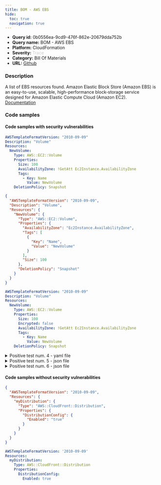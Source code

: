 ```yaml
---
title: BOM - AWS EBS
hide:
  toc: true
  navigation: true
---
```


<style>
  .highlight .hll {
    background-color: #ff171742;
  }
  .md-content {
    max-width: 1100px;
    margin: 0 auto;
  }
</style>

-   **Query id:** 0b0556ea-9cd9-476f-862e-20679dda752b
-   **Query name:** BOM - AWS EBS
-   **Platform:** CloudFormation
-   **Severity:** <span style="color:#CCCCCC">Trace</span>
-   **Category:** Bill Of Materials
-   **URL:** [Github](https://github.com/Checkmarx/kics/tree/master/assets/queries/cloudFormation/aws_bom/ebs)

### Description
A list of EBS resources found. Amazon Elastic Block Store (Amazon EBS) is an easy-to-use, scalable, high-performance block-storage service designed for Amazon Elastic Compute Cloud (Amazon EC2).<br>
[Documentation](https://kics.io)

### Code samples
#### Code samples with security vulnerabilities
```yaml title="Positive test num. 1 - yaml file" hl_lines="4"
AWSTemplateFormatVersion: "2010-09-09"
Description: "Volume"
Resources:
  NewVolume:
    Type: AWS::EC2::Volume
    Properties:
      Size: 100
      AvailabilityZone: !GetAtt Ec2Instance.AvailabilityZone
      Tags:
        - Key: Name
          Value: NewVolume
    DeletionPolicy: Snapshot

```
```json title="Positive test num. 2 - json file" hl_lines="5"
{
  "AWSTemplateFormatVersion": "2010-09-09",
  "Description": "Volume",
  "Resources": {
    "NewVolume": {
      "Type": "AWS::EC2::Volume",
      "Properties": {
        "AvailabilityZone": "Ec2Instance.AvailabilityZone",
        "Tags": [
          {
            "Key": "Name",
            "Value": "NewVolume"
          }
        ],
        "Size": 100
      },
      "DeletionPolicy": "Snapshot"
    }
  }
}

```
```yaml title="Positive test num. 3 - yaml file" hl_lines="4"
AWSTemplateFormatVersion: "2010-09-09"
Description: "Volume"
Resources:
  NewVolume:
    Type: AWS::EC2::Volume
    Properties:
      Size: 100
      Encrypted: false
      AvailabilityZone: !GetAtt Ec2Instance.AvailabilityZone
      Tags:
        - Key: Name
          Value: NewVolume
    DeletionPolicy: Snapshot

```
<details><summary>Positive test num. 4 - yaml file</summary>

```yaml hl_lines="4"
AWSTemplateFormatVersion: "2010-09-09"
Description: "Volume"
Resources:
  NewVolume:
    Type: AWS::EC2::Volume
    Properties:
      Size: 100
      Encrypted: true
      AvailabilityZone: !GetAtt Ec2Instance.AvailabilityZone
      Tags:
        - Key: MyTag
          Value: TagValue
    DeletionPolicy: Snapshot

```
</details>
<details><summary>Positive test num. 5 - json file</summary>

```json hl_lines="5"
{
  "AWSTemplateFormatVersion": "2010-09-09",
  "Description": "Volume",
  "Resources": {
    "NewVolume": {
      "Type": "AWS::EC2::Volume",
      "Properties": {
        "Encrypted": true,
        "AvailabilityZone": "Ec2Instance.AvailabilityZone",
        "Tags": [
          {
            "Key": "MyTag",
            "Value": "TagValue"
          }
        ],
        "Size": 100
      },
      "DeletionPolicy": "Snapshot"
    }
  }
}

```
</details>
<details><summary>Positive test num. 6 - json file</summary>

```json hl_lines="5"
{
  "AWSTemplateFormatVersion": "2010-09-09",
  "Description": "Volume",
  "Resources": {
    "NewVolume": {
      "Type": "AWS::EC2::Volume",
      "Properties": {
        "Encrypted": false,
        "AvailabilityZone": "Ec2Instance.AvailabilityZone",
        "Tags": [
          {
            "Key": "Name",
            "Value": "NewVolume"
          }
        ],
        "Size": 100
      },
      "DeletionPolicy": "Snapshot"
    }
  }
}

```
</details>


#### Code samples without security vulnerabilities
```json title="Negative test num. 1 - json file"
{
  "AWSTemplateFormatVersion": "2010-09-09",
  "Resources": {
    "myDistribution": {
      "Type": "AWS::CloudFront::Distribution",
      "Properties": {
        "DistributionConfig": {
          "Enabled": "true"
        }
      }
    }
  }
}

```
```yaml title="Negative test num. 2 - yaml file"
AWSTemplateFormatVersion: '2010-09-09'
Resources:
  myDistribution:
    Type: AWS::CloudFront::Distribution
    Properties:
      DistributionConfig:
        Enabled: true

```
